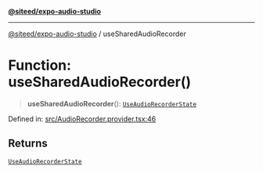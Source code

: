 [**@siteed/expo-audio-studio**](../README.md)

***

[@siteed/expo-audio-studio](../README.md) / useSharedAudioRecorder

# Function: useSharedAudioRecorder()

> **useSharedAudioRecorder**(): [`UseAudioRecorderState`](../interfaces/UseAudioRecorderState.md)

Defined in: [src/AudioRecorder.provider.tsx:46](https://github.com/deeeed/expo-audio-stream/blob/7c2adffc5ff59391315cb8edaeaae2ab676dd2ba/packages/expo-audio-studio/src/AudioRecorder.provider.tsx#L46)

## Returns

[`UseAudioRecorderState`](../interfaces/UseAudioRecorderState.md)
